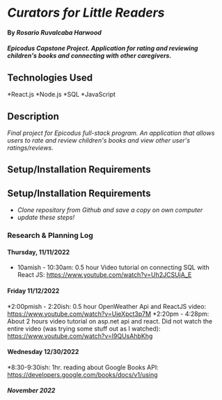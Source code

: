 # _Curators for Little Readers_

#### By _**Rosario Ruvalcaba Harwood**_

#### _Epicodus Capstone Project. Application for rating and reviewing children's books and connecting with other caregivers._

## Technologies Used
*React.js
*Node.js
*SQL 
*JavaScript

## Description
_Final project for Epicodus full-stack program. An application that allows users to rate and review children's books and view other user's ratings/reviews._

## Setup/Installation Requirements
## Setup/Installation Requirements
* _Clone repository from Github and save a copy on own computer_
* _update these steps!_

### Research & Planning Log
#### Thursday, 11/11/2022
* 10amish - 10:30am: 0.5 hour Video tutorial on connecting SQL with React JS: https://www.youtube.com/watch?v=Uh2JCSUjA_E
#### Friday 11/12/2022
*2:00pmish - 2:20ish: 0.5 hour OpenWeather Api and ReactJS video: https://www.youtube.com/watch?v=UjeXpct3p7M
*2:20pm - 4:28pm: About 2 hours video tutorial on asp.net api and react. Did not watch the entire video (was trying some stuff out as I watched): https://www.youtube.com/watch?v=I9QUsAhbKhg
#### Wednesday 12/30/2022
*8:30-9:30ish: 1hr. reading about Google Books API: https://developers.google.com/books/docs/v1/using


#### _November 2022_

